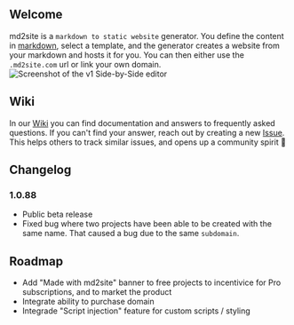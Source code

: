 ## Welcome
md2site is a `markdown to static website` generator. You define the content in [markdown](https://www.markdownguide.org/basic-syntax/), select a template, and the generator creates a website from your markdown and hosts it for you. You can then either use the `.md2site.com` url or link your own domain.
![Screenshot of the v1 Side-by-Side editor](https://firebasestorage.googleapis.com/v0/b/md2site.appspot.com/o/GitHubWiki%2Fside-by-side-editor.png?alt=media&token=9dfe6442-848c-4c9d-8170-3f57120b944f)

## Wiki
In our [Wiki](https://github.com/davidseek/md2site-support/wiki/md2site-Documentation) you can find documentation and answers to frequently asked questions. If you can't find your answer, reach out by creating a new [Issue](https://github.com/davidseek/md2site-support/issues). This helps others to track similar issues, and opens up a community spirit 🎉

## Changelog
### 1.0.88
- Public beta release
- Fixed bug where two projects have been able to be created with the same name. That caused a bug due to the same `subdomain`. 

## Roadmap
- Add "Made with md2site" banner to free projects to incentivice for Pro subscriptions, and to market the product
- Integrate ability to purchase domain
- Integrade "Script injection" feature for custom scripts / styling
